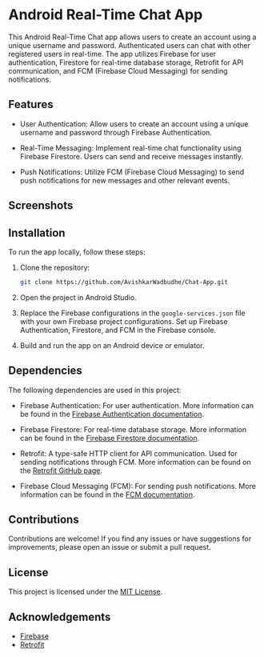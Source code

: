 # Android Real-Time Chat App

This Android Real-Time Chat app allows users to create an account using a unique username and password. Authenticated users can chat with other registered users in real-time. The app utilizes Firebase for user authentication, Firestore for real-time database storage, Retrofit for API communication, and FCM (Firebase Cloud Messaging) for sending notifications.

## Features

- User Authentication: Allow users to create an account using a unique username and password through Firebase Authentication.

- Real-Time Messaging: Implement real-time chat functionality using Firebase Firestore. Users can send and receive messages instantly.

- Push Notifications: Utilize FCM (Firebase Cloud Messaging) to send push notifications for new messages and other relevant events.

## Screenshots


## Installation

To run the app locally, follow these steps:

1. Clone the repository:

   ```bash
   git clone https://github.com/AvishkarWadbudhe/Chat-App.git
   ```

2. Open the project in Android Studio.

3. Replace the Firebase configurations in the `google-services.json` file with your own Firebase project configurations. Set up Firebase Authentication, Firestore, and FCM in the Firebase console.

4. Build and run the app on an Android device or emulator.

## Dependencies

The following dependencies are used in this project:

- Firebase Authentication: For user authentication. More information can be found in the [Firebase Authentication documentation](https://firebase.google.com/docs/auth).

- Firebase Firestore: For real-time database storage. More information can be found in the [Firebase Firestore documentation](https://firebase.google.com/docs/firestore).

- Retrofit: A type-safe HTTP client for API communication. Used for sending notifications through FCM. More information can be found on the [Retrofit GitHub page](https://github.com/square/retrofit).

- Firebase Cloud Messaging (FCM): For sending push notifications. More information can be found in the [FCM documentation](https://firebase.google.com/docs/cloud-messaging).

## Contributions

Contributions are welcome! If you find any issues or have suggestions for improvements, please open an issue or submit a pull request.

## License

This project is licensed under the [MIT License](LICENSE).

## Acknowledgements

- [Firebase](https://firebase.google.com/)
- [Retrofit](https://github.com/square/retrofit)
